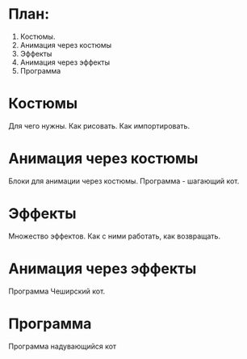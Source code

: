 # План:
1. Костюмы. 
2. Анимация через костюмы
3. Эффекты
4. Анимация через эффекты
5. Программа

# Костюмы
Для чего нужны. Как рисовать. Как импортировать.

# Анимация через костюмы
Блоки для анимации через костюмы. Программа - шагающий кот. 

# Эффекты
Множество эффектов. Как с ними работать, как возвращать. 

# Анимация через эффекты
Программа Чеширский кот.

# Программа
Программа надувающийся кот

